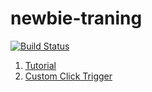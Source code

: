 # newbie-traning

[![Build Status](https://travis-ci.org/uncovertruth/newbie-training.svg?branch=master)](https://travis-ci.org/uncovertruth/newbie-training)

1.  [Tutorial](./tutorial.md)
1.  [Custom Click Trigger](./custom.md)
